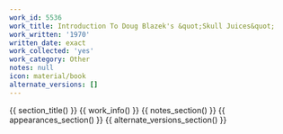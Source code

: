 ```yaml
---
work_id: 5536
work_title: Introduction To Doug Blazek's &quot;Skull Juices&quot;
work_written: '1970'
written_date: exact
work_collected: 'yes'
work_category: Other
notes: null
icon: material/book
alternate_versions: []
---
```


{{ section_title() }}
{{ work_info() }}
{{ notes_section() }}
{{ appearances_section() }}
{{ alternate_versions_section() }}